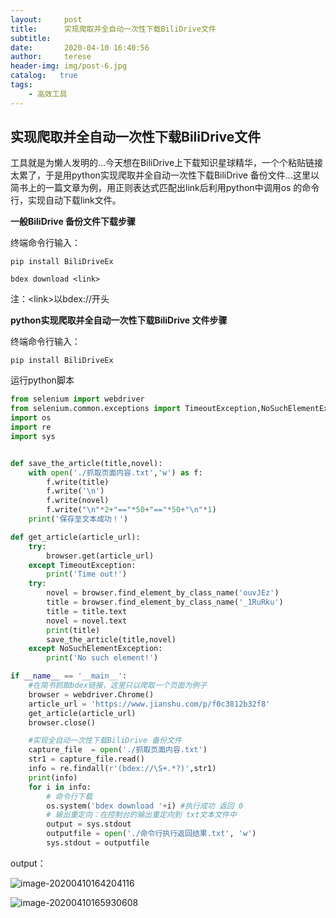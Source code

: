 ```yaml
---
layout:     post
title:      实现爬取并全自动一次性下载BiliDrive文件
subtitle:   
date:       2020-04-10 16:40:56
author:     terese
header-img: img/post-6.jpg
catalog:   true
tags:
    - 高效工具
---
```


## 实现爬取并全自动一次性下载BiliDrive文件

工具就是为懒人发明的...今天想在BiliDrive上下载知识星球精华，一个个粘贴链接太累了，于是用python实现爬取并全自动一次性下载BiliDrive 备份文件...这里以简书上的一篇文章为例，用正则表达式匹配出link后利用python中调用os 的命令行，实现自动下载link文件。

**一般BiliDrive 备份文件下载步骤**

终端命令行输入：

```pip install BiliDriveEx```

```bdex download <link>```

注：\<link>以bdex://开头

**python实现爬取并全自动一次性下载BiliDrive 文件步骤**

终端命令行输入：

```pip install BiliDriveEx```

运行python脚本

```python
from selenium import webdriver
from selenium.common.exceptions import TimeoutException,NoSuchElementException
import os
import re
import sys


def save_the_article(title,novel):
    with open('./抓取页面内容.txt','w') as f:
        f.write(title)
        f.write('\n')
        f.write(novel)
        f.write("\n"*2+"=="*50+"=="*50+"\n"*1)
    print('保存至文本成功！')

def get_article(article_url):
    try:
        browser.get(article_url)
    except TimeoutException:
        print('Time out!')
    try:
        novel = browser.find_element_by_class_name('ouvJEz')
        title = browser.find_element_by_class_name('_1RuRku')
        title = title.text
        novel = novel.text
        print(title)
        save_the_article(title,novel)
    except NoSuchElementException:
        print('No such element!')

if __name__ == '__main__':
    #在简书抓取bdex链接，这里只以爬取一个页面为例子  
    browser = webdriver.Chrome()
    article_url = 'https://www.jianshu.com/p/f0c3812b32f8'
    get_article(article_url)
    browser.close()

    #实现全自动一次性下载BiliDrive 备份文件    
    capture_file  = open('./抓取页面内容.txt')
    str1 = capture_file.read()
    info = re.findall(r'(bdex://\S+.*?)',str1)
    print(info)
    for i in info:
        # 命令行下载    
        os.system('bdex download '+i) #执行成功 返回 0  
        # 输出重定向：在控制台的输出重定向到 txt文本文件中
        output = sys.stdout   
        outputfile = open('./命令行执行返回结果.txt', 'w')  
        sys.stdout = outputfile  
```

output：

![image-20200410164204116](https://tva1.sinaimg.cn/large/00831rSTgy1gdori488r6j30he01c74a.jpg)

![image-20200410165930608](https://tva1.sinaimg.cn/large/00831rSTgy1gdos09suxyj30yx0bq0y5.jpg)

